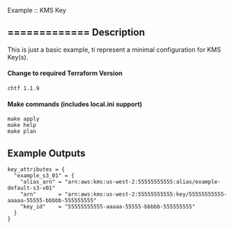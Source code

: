 Example :: KMS Key

=============
Description
-----------
This is just a basic example, ti represent a minimal configuration for KMS Key(s).


#### Change to required Terraform Version
```commandline
chtf 1.1.9
```

#### Make commands (includes local.ini support)
```commandline
make apply
make help
make plan
```

Example Outputs 
---------------
```
key_attributes = {
  "example_s3_01" = {
    "alias_arn" = "arn:aws:kms:us-west-2:55555555555:alias/example-default-s3-v01"
    "arn"       = "arn:aws:kms:us-west-2:55555555555:key/55555555555-aaaaa-55555-bbbbb-555555555"
    "key_id"    = "55555555555-aaaaa-55555-bbbbb-555555555"
  }
}
```
